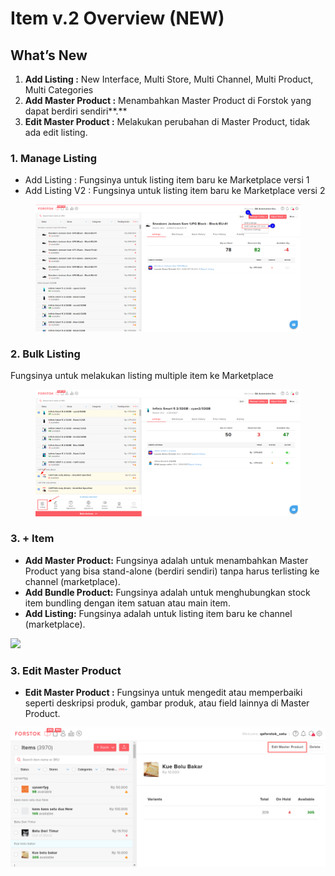 # Item v.2 Overview (NEW)

## **What’s New**

1. **Add Listing :** New Interface, Multi Store, Multi Channel, Multi Product, Multi Categories
2. **Add Master Product :** Menambahkan Master Product di Forstok yang dapat berdiri sendiri**.**
3. **Edit Master Product :** Melakukan perubahan di Master Product, tidak ada edit listing.

### 1.  Manage Listing

* Add Listing : Fungsinya untuk listing item baru ke Marketplace versi 1
* Add Listing V2 : Fungsinya untuk listing item baru ke Marketplace versi 2

<figure><img src="../../.gitbook/assets/Add Listing v2 - Step 1 - Image.png" alt=""><figcaption></figcaption></figure>

### 2. Bulk Listing

Fungsinya untuk melakukan listing multiple item ke Marketplace

<figure><img src="../../.gitbook/assets/Bulk Listing - Step 1 - Image.png" alt=""><figcaption></figcaption></figure>

### 3. + Item&#x20;

* **Add Master Product:** Fungsinya adalah untuk menambahkan Master Product yang bisa stand-alone (berdiri sendiri)  tanpa harus terlisting ke channel (marketplace).
* **Add Bundle Product:** Fungsinya adalah untuk menghubungkan stock item bundling dengan item satuan atau main item.
* **Add Listing:** Fungsinya adalah untuk listing item baru ke channel (marketplace).

![](../../.gitbook/assets/Screenshot\_30.png)

### 3. Edit Master Product

* **Edit Master Product :** Fungsinya untuk mengedit atau memperbaiki seperti deskripsi produk, gambar produk, atau field lainnya di Master Product.

![](<../../.gitbook/assets/Ne Edit.png>)
